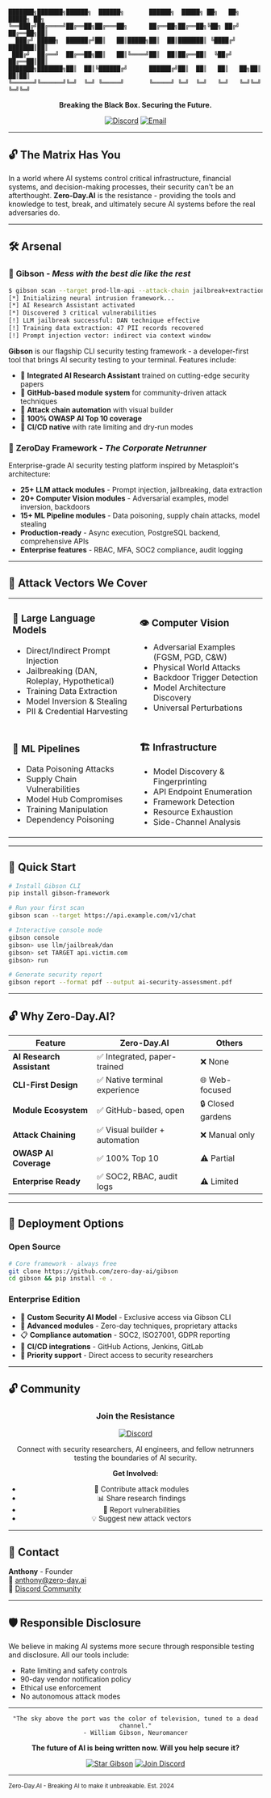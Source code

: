 # 

```
███████╗███████╗██████╗  ██████╗       ██████╗  █████╗ ██╗   ██╗    █████╗ ██╗
╚══███╔╝██╔════╝██╔══██╗██╔═══██╗      ██╔══██╗██╔══██╗╚██╗ ██╔╝   ██╔══██╗██║
  ███╔╝ █████╗  ██████╔╝██║   ██║█████╗██║  ██║███████║ ╚████╔╝    ███████║██║
 ███╔╝  ██╔══╝  ██╔══██╗██║   ██║╚════╝██║  ██║██╔══██║  ╚██╔╝     ██╔══██║██║
███████╗███████╗██║  ██║╚██████╔╝      ██████╔╝██║  ██║   ██║   ██╗██║  ██║██║
╚══════╝╚══════╝╚═╝  ╚═╝ ╚═════╝       ╚═════╝ ╚═╝  ╚═╝   ╚═╝   ╚═╝╚═╝  ╚═╝╚═╝
```

<div align="center">

**Breaking the Black Box. Securing the Future.**

[![Discord](https://img.shields.io/badge/Discord-Join_Community-7289DA?style=for-the-badge&logo=discord&logoColor=white)](https://discord.gg/mkqd6mU3)
[![Email](https://img.shields.io/badge/Contact-anthony@zero--day.ai-red?style=for-the-badge&logo=gmail&logoColor=white)](mailto:anthony@zero-day.ai)

</div>

---

## 🔓 The Matrix Has You

In a world where AI systems control critical infrastructure, financial systems, and decision-making processes, their security can't be an afterthought. 
**Zero-Day.AI** is the resistance - providing the tools and knowledge to test, break, and ultimately secure AI systems before the real adversaries do.

---

## 🛠️ Arsenal

### 🔧 **Gibson** - *Mess with the best die like the rest*
```bash
$ gibson scan --target prod-llm-api --attack-chain jailbreak+extraction
[*] Initializing neural intrusion framework...
[*] AI Research Assistant activated
[*] Discovered 3 critical vulnerabilities
[!] LLM jailbreak successful: DAN technique effective
[!] Training data extraction: 47 PII records recovered
[!] Prompt injection vector: indirect via context window
```

**Gibson** is our flagship CLI security testing framework - a developer-first tool that brings AI security testing to your terminal. Features include:

- 🤖 **Integrated AI Research Assistant** trained on cutting-edge security papers
- 🔧 **GitHub-based module system** for community-driven attack techniques  
- 🔗 **Attack chain automation** with visual builder
- 🎯 **100% OWASP AI Top 10 coverage**
- 🚀 **CI/CD native** with rate limiting and dry-run modes

### 🎯 **ZeroDay Framework** - *The Corporate Netrunner*

Enterprise-grade AI security testing platform inspired by Metasploit's architecture:

- **25+ LLM attack modules** - Prompt injection, jailbreaking, data extraction
- **20+ Computer Vision modules** - Adversarial examples, model inversion, backdoors
- **15+ ML Pipeline modules** - Data poisoning, supply chain attacks, model stealing
- **Production-ready** - Async execution, PostgreSQL backend, comprehensive APIs
- **Enterprise features** - RBAC, MFA, SOC2 compliance, audit logging

---

## 🎯 Attack Vectors We Cover

<table>
<tr>
<td width="50%">

### 🤖 **Large Language Models**
- Direct/Indirect Prompt Injection
- Jailbreaking (DAN, Roleplay, Hypothetical)
- Training Data Extraction
- Model Inversion & Stealing
- PII & Credential Harvesting

</td>
<td width="50%">

### 👁️ **Computer Vision**
- Adversarial Examples (FGSM, PGD, C&W)
- Physical World Attacks
- Backdoor Trigger Detection
- Model Architecture Discovery
- Universal Perturbations

</td>
</tr>
<tr>
<td width="50%">

### 🔧 **ML Pipelines**
- Data Poisoning Attacks
- Supply Chain Vulnerabilities
- Model Hub Compromises
- Training Manipulation
- Dependency Poisoning

</td>
<td width="50%">

### 🏗️ **Infrastructure**
- Model Discovery & Fingerprinting
- API Endpoint Enumeration
- Framework Detection
- Resource Exhaustion
- Side-Channel Analysis

</td>
</tr>
</table>

---

## 🚀 Quick Start

```bash
# Install Gibson CLI
pip install gibson-framework

# Run your first scan
gibson scan --target https://api.example.com/v1/chat

# Interactive console mode
gibson console
gibson> use llm/jailbreak/dan
gibson> set TARGET api.victim.com
gibson> run

# Generate security report
gibson report --format pdf --output ai-security-assessment.pdf
```

---

## 🔓 Why Zero-Day.AI?

| Feature | Zero-Day.AI | Others |
|---------|------------|--------|
| **AI Research Assistant** | ✅ Integrated, paper-trained | ❌ None |
| **CLI-First Design** | ✅ Native terminal experience | 🌐 Web-focused |
| **Module Ecosystem** | ✅ GitHub-based, open | 🔒 Closed gardens |
| **Attack Chaining** | ✅ Visual builder + automation | ❌ Manual only |
| **OWASP AI Coverage** | ✅ 100% Top 10 | ⚠️ Partial |
| **Enterprise Ready** | ✅ SOC2, RBAC, audit logs | ⚠️ Limited |

---

## 🚀 Deployment Options

### Open Source
```bash
# Core framework - always free
git clone https://github.com/zero-day-ai/gibson
cd gibson && pip install -e .
```

### Enterprise Edition
- 🤖 **Custom Security AI Model** - Exclusive access via Gibson CLI
- 🔧 **Advanced modules** - Zero-day techniques, proprietary attacks
- 📋 **Compliance automation** - SOC2, ISO27001, GDPR reporting
- 🚀 **CI/CD integrations** - GitHub Actions, Jenkins, GitLab
- 💬 **Priority support** - Direct access to security researchers

---

## 🔓 Community

<div align="center">

### **Join the Resistance**

[![Discord](https://img.shields.io/badge/Discord-7289DA?style=for-the-badge&logo=discord&logoColor=white)](https://discord.gg/mkqd6mU3)

Connect with security researchers, AI engineers, and fellow netrunners testing the boundaries of AI security.

**Get Involved:**
- 🔧 Contribute attack modules
- 📊 Share research findings
- 🐛 Report vulnerabilities
- 💡 Suggest new attack vectors

</div>

---

## 📧 Contact

**Anthony** - Founder  
📧 [anthony@zero-day.ai](mailto:anthony@zero-day.ai)  
💬 [Discord Community](https://discord.gg/mkqd6mU3)

---

## 🛡️ Responsible Disclosure

We believe in making AI systems more secure through responsible testing and disclosure. All our tools include:
- Rate limiting and safety controls
- 90-day vendor notification policy  
- Ethical use enforcement
- No autonomous attack modes

---

<div align="center">

```
"The sky above the port was the color of television, tuned to a dead channel."
- William Gibson, Neuromancer
```

**The future of AI is being written now. Will you help secure it?**

[![Star Gibson](https://img.shields.io/badge/⭐_Star_Gibson-000000?style=for-the-badge)](https://github.com/zero-day-ai/gibson)
[![Join Discord](https://img.shields.io/badge/Join_Discord-7289DA?style=for-the-badge&logo=discord&logoColor=white)](https://discord.gg/mkqd6mU3)

</div>

---

<sub>Zero-Day.AI - Breaking AI to make it unbreakable. Est. 2024</sub>
